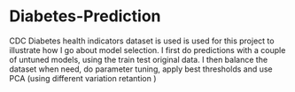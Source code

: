 # Diabetes-Prediction
CDC Diabetes health indicators dataset is used is used for this project to illustrate how I go about model selection. I first do predictions with a couple of untuned models, using the train test original data. I then balance the dataset when need, do parameter tuning, apply best thresholds and use PCA (using different variation retantion )
